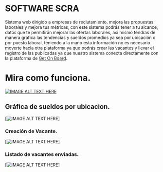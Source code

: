 # SOFTWARE SCRA

Sistema web dirigido a empresas de reclutamiento, mejora las propuestas laborales y mejora tus métricas, con este sistema podrás tener a tu
alcance, datos que te permitirán mejorar las ofertas laborales, asi mismo tendras de manera gráfica las tendencias y sueldos promedios ya sea por ubicación o por puesto laboral,
teniendo a la mano esta información no es necesario moverte hacia otra plataforma ya que podrás crear las vacantes y llevar el registro de las publicadas ya que nuestro sistema 
conecta directamente con la plataforma de [Get On Board](https://www.getonbrd.com/dashboard).



# Mira como funciona.

[![IMAGE ALT TEXT HERE](https://i.imgur.com/roNROI5.jpg)](https://www.youtube.com/watch?v=3m7Z3g_U-Cs)


## Gráfica de sueldos por ubicacion.

[![IMAGE ALT TEXT HERE](https://i.imgur.com/roNROI5.jpg)]

### Creación de Vacante.

[![IMAGE ALT TEXT HERE](https://i.imgur.com/ditNF3M.png)]


### Listado de vacantes enviadas.

[![IMAGE ALT TEXT HERE](https://i.imgur.com/kCWVwxg.png)]

